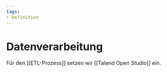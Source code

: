 ```yaml
---
tags:
- Definition
---
```

# Datenverarbeitung

Für den [[ETL-Prozess]] setzen wir [[Talend Open Studio]] ein.